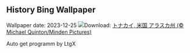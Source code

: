 ## History Bing Wallpaper
Wallpaper date: 2023-12-25
![](https://www.bing.com/th?id=OHR.CaribouChristmas_JA-JP0784356200_UHD.jpg&w=1000)Download: [トナカイ, 米国 アラスカ州 (© Michael Quinton/Minden Pictures)](https://www.bing.com/th?id=OHR.CaribouChristmas_JA-JP0784356200_UHD.jpg)

Auto get programm by LtgX
